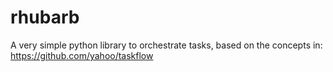 rhubarb
=======

A very simple python library to orchestrate tasks, based on the concepts in: https://github.com/yahoo/taskflow
